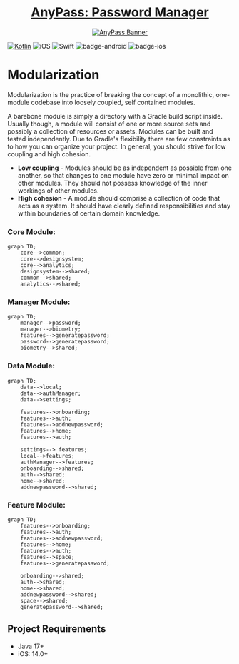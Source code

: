 <h1 align="center"><a href="https://github.com/getspherelabs/locker-kmp">AnyPass: Password Manager</a></h1>

<p align="center">
  <a href="https://github.com/getspherelabs/anypass-kmp"><img  alt="AnyPass Banner" src="https://github.com/getspherelabs/anypass-kmp/blob/main/media/rounded-banner.png?raw=true"/></a>
</p>


[![Kotlin](https://img.shields.io/badge/Kotlin-1.9.0-blue.svg?style=flat&logo=kotlin)](https://kotlinlang.org)
![iOS](https://img.shields.io/badge/iOS-14.0%2B-green)
![Swift](https://img.shields.io/badge/Swift-5-F16D39.svg?style=flat)
![badge-android](http://img.shields.io/badge/platform-android-6EDB8D.svg?style=flat)
![badge-ios](http://img.shields.io/badge/platform-ios-EAEAEA.svg?style=flat)

# Modularization
Modularization is the practice of breaking the concept of a monolithic, one-module codebase into loosely coupled, self contained modules.

A barebone module is simply a directory with a Gradle build script inside. Usually though, a module will consist of one or more source sets and possibly a collection of resources or assets. Modules can be built and tested independently. Due to Gradle's flexibility there are few constraints as to how you can organize your project. In general, you should strive for low coupling and high cohesion.

- **Low coupling** - Modules should be as independent as possible from one another, so that changes to one module have zero or minimal impact on other modules. They should not possess knowledge of the inner workings of other modules.
- **High cohesion** - A module should comprise a collection of code that acts as a system. It should have clearly defined responsibilities and stay within boundaries of certain domain knowledge.

### Core Module:
```mermaid
graph TD;
    core-->common;
    core-->designsystem;
    core-->analytics;
    designsystem-->shared;
    common-->shared;
    analytics-->shared;
```

### Manager Module:

```mermaid
graph TD;
    manager-->password;
    manager-->biometry;
    features-->generatepassword;
    password-->generatepassword;
    biometry-->shared;
```

### Data Module:

```mermaid
graph TD;
    data-->local;
    data-->authManager;
    data-->settings;

    features-->onboarding;
    features-->auth;
    features-->addnewpassword;
    features-->home;
    features-->auth;

    settings--> features;
    local-->features;
    authManager-->features;
    onboarding-->shared;
    auth-->shared;
    home-->shared;
    addnewpassword-->shared;
```

### Feature Module:

```mermaid
graph TD;
    features-->onboarding;
    features-->auth;
    features-->addnewpassword;
    features-->home;
    features-->auth;
    features-->space;
    features-->generatepassword;
   
    onboarding-->shared;
    auth-->shared;
    home-->shared;
    addnewpassword-->shared;
    space-->shared;
    generatepassword-->shared;
```

## Project Requirements

- Java 17+
- iOS: 14.0+
